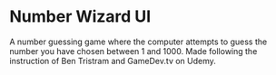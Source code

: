 # Number Wizard UI
 A number guessing game where the computer attempts to guess the number you have chosen between 1 and 1000.
 Made following the instruction of Ben Tristram and GameDev.tv on Udemy.
